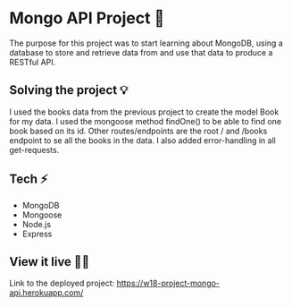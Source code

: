 # Mongo API Project 🍃

The purpose for this project was to start learning about MongoDB, using a database to store and retrieve data from and use that data to produce a RESTful API.

## Solving the project 💡

I used the books data from the previous project to create the model Book for my data. I used the mongoose method findOne() to be able to find one book based on its id. Other routes/endpoints are the root / and /books endpoint to se all  the books in the data. I also added error-handling in all get-requests.

## Tech ⚡️
- MongoDB
- Mongoose
- Node.js
- Express

## View it live 👩‍💻

Link to the deployed project: https://w18-project-mongo-api.herokuapp.com/
